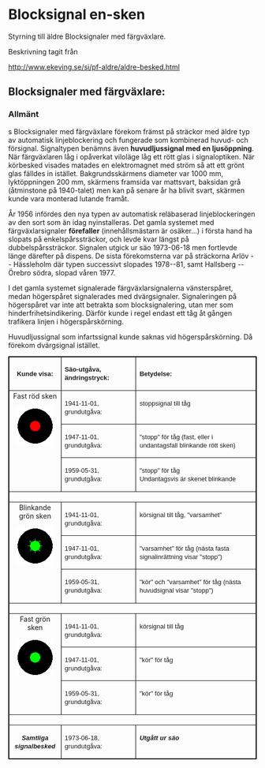 # Blocksignal en-sken

Styrning till äldre Blocksignaler med färgväxlare.

Beskrivning tagit från 

http://www.ekeving.se/si/pf-aldre/aldre-besked.html

## Blocksignaler med färgväxlare:

### Allmänt
s
Blocksignaler med färgväxlare förekom främst på sträckor med äldre typ av automatisk linjeblockering och fungerade som kombinerad huvud- och försignal. Signaltypen benämns även **huvudljussignal med en ljusöppning**. När färgväxlaren låg i opåverkat viloläge låg ett rött glas i signaloptiken. När körbesked visades matades en elektromagnet med ström så att ett grönt glas fälldes in istället. Bakgrundsskärmens diameter var 1000 mm, lyktöppningen 200 mm, skärmens framsida var mattsvart, baksidan grå (åtminstone på 1940-talet) men kan på senare år ha blivit svart, skärmen kunde vara monterad lutande framåt.

År 1956 infördes den nya typen av automatisk reläbaserad linjeblockeringen av den sort som än idag nyinstalleras. Det gamla systemet med färgväxlarsignaler **förefaller** (innehållsmästarn är osäker...) i första hand ha slopats på enkelspårssträckor, och levde kvar längst på dubbelspårssträckor. Signalen utgick ur säo 1973-06-18 men fortlevde länge därefter på dispens. De sista förekomsterna var på sträckorna Arlöv -- Hässleholm där typen successivt slopades 1978--81, samt Hallsberg -- Örebro södra, slopad våren 1977.

I det gamla systemet signalerade färgväxlarsignalerna vänsterspåret, medan högerspåret signalerades med dvärgsignaler. Signaleringen på högerspåret var inte att betrakta som blocksignalering, utan mer som hinderfrihetsindikering. Därför kunde i regel endast ett tåg åt gången trafikera linjen i högerspårskörning.

Huvudljussignal som infartssignal kunde saknas vid högerspårskörning. Då förekom dvärgsignal istället.

<table width="680" cellpadding="4" bordercolor="#000000" border="1">

<tbody>

<tr>

<td align="center" width="100" valign="middle">

<font face="Arial" size="2">**Kunde visa:**</font>

</td>

<td align="left" width="190" valign="middle">

<font face="Arial" size="2">**Säo-utgåva, ändringstryck:**</font>

</td>

<td align="left" width="390" valign="middle">

<font face="Arial" size="2">**Betydelse:**</font>

</td>

</tr>

<tr>

<td rowspan="3" align="center" width="100" valign="top">
Fast röd sken

![](blsi_fvxl_0.gif)</td>

<td align="left" width="190" valign="top">

<font face="Arial" size="2">1941-11-01, grundutgåva:</font>

</td>

<td align="left" width="390" valign="top">

<font face="Arial" size="2">stoppsignal till tåg</font>

</td>

</tr>

<tr>

<td align="left" width="190" valign="top">

<font face="Arial" size="2">1947-11-01, grundutgåva:</font>

</td>

<td align="left" width="390" valign="top">

<font face="Arial" size="2">"stopp" för tåg (fast, eller i undantagsfall blinkande rött sken)</font>

</td>

</tr>

<tr>

<td align="left" width="190" valign="top">

<font face="Arial" size="2">1959-05-31, grundutgåva:</font>

</td>

<td align="left" width="390" valign="top">

<font face="Arial" size="2">"stopp" för tåg  
Undantagsvis är skenet blinkande</font>

</td>

</tr>

<tr>

<td colspan="3" width="680" height="15">  
</td>

</tr>

<tr>

<td rowspan="3" align="center" width="100" valign="top">
Blinkande grön sken

![](blsi_fvxl_v0.gif)</td>

<td align="left" width="190" valign="top">

<font face="Arial" size="2">1941-11-01, grundutgåva:</font>

</td>

<td align="left" width="390" valign="top">

<font face="Arial" size="2">körsignal till tåg, "varsamhet"</font>

</td>

</tr>

<tr>

<td align="left" width="190" valign="top">

<font face="Arial" size="2">1947-11-01, grundutgåva:</font>

</td>

<td align="left" width="390" valign="top">

<font face="Arial" size="2">"varsamhet" för tåg (nästa fasta signalinrättning visar "stopp")</font>

</td>

</tr>

<tr>

<td align="left" width="190" valign="top">

<font face="Arial" size="2">1959-05-31, grundutgåva:</font>

</td>

<td align="left" width="390" valign="top">

<font face="Arial" size="2">"kör" och "varsamhet" för tåg (nästa huvudsignal visar "stopp")</font>

</td>

</tr>

<tr>

<td colspan="3" width="680" height="15">  
</td>

</tr>

<tr>

<td rowspan="3" align="center" width="100" valign="top">
Fast grön sken

![](blsi_fvxl_k.gif)</td>

<td align="left" width="190" valign="top">

<font face="Arial" size="2">1941-11-01, grundutgåva:</font>

</td>

<td align="left" width="390" valign="top">

<font face="Arial" size="2">körsignal till tåg</font>

</td>

</tr>

<tr>

<td align="left" width="190" valign="top">

<font face="Arial" size="2">1947-11-01, grundutgåva:</font>

</td>

<td align="left" width="390" valign="top">

<font face="Arial" size="2">"kör" för tåg</font>

</td>

</tr>

<tr>

<td align="left" width="190" valign="top">

<font face="Arial" size="2">1959-05-31, grundutgåva:</font>

</td>

<td align="left" width="390" valign="top">

<font face="Arial" size="2">"kör" för tåg</font>

</td>

</tr>

<tr>

<td colspan="3" width="680" height="15">  
</td>

</tr>

<tr>

<td align="center" width="100" valign="top">

<font face="Arial" size="2">**_Samtliga signalbesked_**</font>

</td>

<td align="left" width="190" valign="top">

<font face="Arial" size="2">1973-06-18, grundutgåva:</font>

</td>

<td align="left" width="390" valign="top">

<font face="Arial" size="2">**_Utgått ur säo_**</font>

</td>

</tr>

</tbody>

</table>
